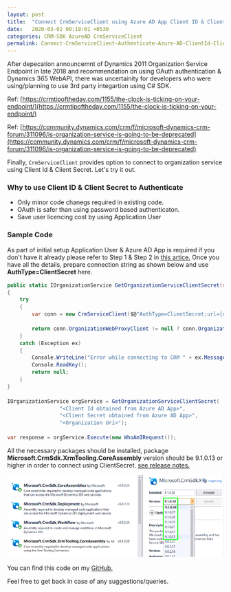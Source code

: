 ```yaml
---
layout: post
title:  "Connect CrmServiceClient using Azure AD App Client ID & Client Secret for C# SDK"
date:   2020-03-02 00:18:01 +0530
categories: CRM-SDK AzureAD CrmServiceClient
permalink: Connect-CrmServiceClient-Authenticate-Azure-AD-ClientId-ClientSecret/
---
```


After depecation announcemnt of Dynamics 2011 Organization Service Endpoint in late 2018 and recommendation on using OAuth authentication & Dynamics 365 WebAPI, there was uncertainity for developers who were using/planning to use 3rd party integartion using C# SDK. 

Ref: [https://crmtipoftheday.com/1155/the-clock-is-ticking-on-your-endpoint/](https://crmtipoftheday.com/1155/the-clock-is-ticking-on-your-endpoint/)

Ref: [https://community.dynamics.com/crm/f/microsoft-dynamics-crm-forum/311096/is-organization-service-is-going-to-be-deprecated](https://community.dynamics.com/crm/f/microsoft-dynamics-crm-forum/311096/is-organization-service-is-going-to-be-deprecated)

Finally, `CrmServiceClient` provides option to connect to organization service using Client Id & Client Secret. Let's try it out.

### Why to use Client ID & Client Secret to Authenticate

* Only minor code chanegs required in existing code.
* OAuth is safer than using password based authenticaton.
* Save user licencing cost by using Application User

### Sample Code

As part of initial setup Application User & Azure AD App is required if you don't have it already please refer to Step 1 & Step 2 in [this artice.](https://www.ashishvishwakarma.com/Dynamics-365-Single-Tenant-Server-2-Server-Authentication-Azure-Active-Directory-Access-Token/)
Once you have all the details, prepare connection string as shown below and use **AuthType=ClientSecret** here.

```csharp
public static IOrganizationService GetOrganizationServiceClientSecret(string clientId, string clientSecret, string organizationUri)
{
    try
    {
        var conn = new CrmServiceClient($@"AuthType=ClientSecret;url={organizationUri};ClientId={clientId};ClientSecret={clientSecret}");

        return conn.OrganizationWebProxyClient != null ? conn.OrganizationWebProxyClient : (IOrganizationService)conn.OrganizationServiceProxy;
    }
    catch (Exception ex)
    {
        Console.WriteLine("Error while connecting to CRM " + ex.Message);
        Console.ReadKey();
        return null;
    }
}

IOrganizationService orgService = GetOrganizationServiceClientSecret(
                 "<Client Id obtained from Azure AD App>",
                 "<Client Secret obtained from Azure AD App>",
                 "<Organization Uri>");

var response = orgService.Execute(new WhoAmIRequest());
```

All the necessary packages should be installed, package **Microsoft.CrmSdk.XrmTooling.CoreAssembly** version should be 9.1.0.13 or higher in order to connect using ClientSecret. [see release notes.](https://www.nuget.org/packages/Microsoft.CrmSdk.XrmTooling.CoreAssembly/9.1.0.38/)

![nuget-packages](../assets/2020-03-02/packages.png)

You can find this code on my [GitHub.](https://github.com/AshV/Dynamics365ConsoleCaller)

Feel free to get back in case of any suggestions/queries.